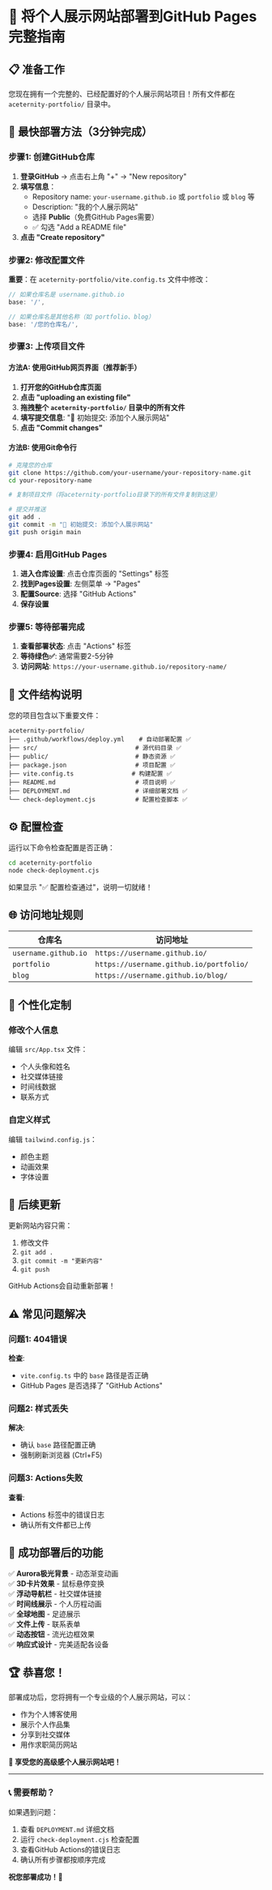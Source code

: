 # 🚀 将个人展示网站部署到GitHub Pages完整指南

## 📋 准备工作

您现在拥有一个完整的、已经配置好的个人展示网站项目！所有文件都在 `aceternity-portfolio/` 目录中。

## 🎯 最快部署方法（3分钟完成）

### 步骤1: 创建GitHub仓库

1. **登录GitHub** → 点击右上角 "+" → "New repository"
2. **填写信息**：
   - Repository name: `your-username.github.io` 或 `portfolio` 或 `blog` 等
   - Description: "我的个人展示网站"
   - 选择 **Public**（免费GitHub Pages需要）
   - ✅ 勾选 "Add a README file"
3. **点击 "Create repository"**

### 步骤2: 修改配置文件

**重要**：在 `aceternity-portfolio/vite.config.ts` 文件中修改：

```typescript
// 如果仓库名是 username.github.io
base: '/',

// 如果仓库名是其他名称（如 portfolio、blog）
base: '/您的仓库名/',
```

### 步骤3: 上传项目文件

#### 方法A: 使用GitHub网页界面（推荐新手）

1. **打开您的GitHub仓库页面**
2. **点击 "uploading an existing file"**
3. **拖拽整个 `aceternity-portfolio/` 目录中的所有文件**
4. **填写提交信息**: "🎉 初始提交: 添加个人展示网站"
5. **点击 "Commit changes"**

#### 方法B: 使用Git命令行

```bash
# 克隆您的仓库
git clone https://github.com/your-username/your-repository-name.git
cd your-repository-name

# 复制项目文件（将aceternity-portfolio目录下的所有文件复制到这里）

# 提交并推送
git add .
git commit -m "🎉 初始提交: 添加个人展示网站"
git push origin main
```

### 步骤4: 启用GitHub Pages

1. **进入仓库设置**: 点击仓库页面的 "Settings" 标签
2. **找到Pages设置**: 左侧菜单 → "Pages"
3. **配置Source**: 选择 "GitHub Actions"
4. **保存设置**

### 步骤5: 等待部署完成

1. **查看部署状态**: 点击 "Actions" 标签
2. **等待绿色✅**: 通常需要2-5分钟
3. **访问网站**: `https://your-username.github.io/repository-name/`

## 🔧 文件结构说明

您的项目包含以下重要文件：

```
aceternity-portfolio/
├── .github/workflows/deploy.yml    # 自动部署配置 ✅
├── src/                           # 源代码目录 ✅
├── public/                        # 静态资源 ✅
├── package.json                   # 项目配置 ✅
├── vite.config.ts                # 构建配置 ✅
├── README.md                      # 项目说明 ✅
├── DEPLOYMENT.md                  # 详细部署文档 ✅
└── check-deployment.cjs           # 配置检查脚本 ✅
```

## ⚙️ 配置检查

运行以下命令检查配置是否正确：

```bash
cd aceternity-portfolio
node check-deployment.cjs
```

如果显示 "✅ 配置检查通过"，说明一切就绪！

## 🌐 访问地址规则

| 仓库名 | 访问地址 |
|--------|----------|
| `username.github.io` | `https://username.github.io/` |
| `portfolio` | `https://username.github.io/portfolio/` |
| `blog` | `https://username.github.io/blog/` |

## 🎨 个性化定制

### 修改个人信息

编辑 `src/App.tsx` 文件：
- 个人头像和姓名
- 社交媒体链接
- 时间线数据
- 联系方式

### 自定义样式

编辑 `tailwind.config.js`：
- 颜色主题
- 动画效果
- 字体设置

## 🔄 后续更新

更新网站内容只需：
1. 修改文件
2. `git add .`
3. `git commit -m "更新内容"`
4. `git push`

GitHub Actions会自动重新部署！

## ⚠️ 常见问题解决

### 问题1: 404错误
**检查**:
- `vite.config.ts` 中的 `base` 路径是否正确
- GitHub Pages 是否选择了 "GitHub Actions"

### 问题2: 样式丢失
**解决**:
- 确认 `base` 路径配置正确
- 强制刷新浏览器 (Ctrl+F5)

### 问题3: Actions失败
**查看**:
- Actions 标签中的错误日志
- 确认所有文件都已上传

## 🎊 成功部署后的功能

✅ **Aurora极光背景** - 动态渐变动画  
✅ **3D卡片效果** - 鼠标悬停变换  
✅ **浮动导航栏** - 社交媒体链接  
✅ **时间线展示** - 个人历程动画  
✅ **全球地图** - 足迹展示  
✅ **文件上传** - 联系表单  
✅ **动态按钮** - 流光边框效果  
✅ **响应式设计** - 完美适配各设备

## 🏆 恭喜您！

部署成功后，您将拥有一个专业级的个人展示网站，可以：
- 作为个人博客使用
- 展示个人作品集
- 分享到社交媒体
- 用作求职简历网站

**🎉 享受您的高级感个人展示网站吧！**

---

### 📞 需要帮助？

如果遇到问题：
1. 查看 `DEPLOYMENT.md` 详细文档
2. 运行 `check-deployment.cjs` 检查配置
3. 查看GitHub Actions的错误日志
4. 确认所有步骤都按顺序完成

**祝您部署成功！🚀**